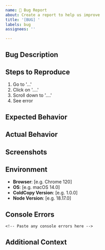 ```yaml
---
name: 🐛 Bug Report
about: Create a report to help us improve
title: '[BUG] '
labels: bug
assignees: ''

---
```


## Bug Description
<!-- A clear and concise description of what the bug is -->

## Steps to Reproduce
1. Go to '...'
2. Click on '....'
3. Scroll down to '....'
4. See error

## Expected Behavior
<!-- What you expected to happen -->

## Actual Behavior
<!-- What actually happened -->

## Screenshots
<!-- If applicable, add screenshots to help explain your problem -->

## Environment
- **Browser**: [e.g. Chrome 120]
- **OS**: [e.g. macOS 14.0]
- **ColdCopy Version**: [e.g. 1.0.0]
- **Node Version**: [e.g. 18.17.0]

## Console Errors
```
<!-- Paste any console errors here -->
```

## Additional Context
<!-- Add any other context about the problem here -->